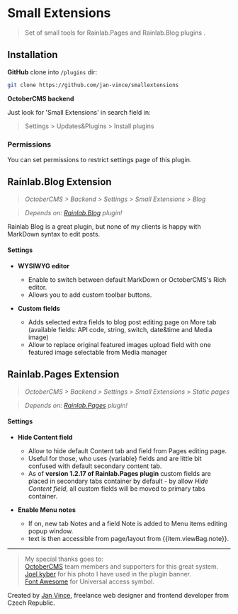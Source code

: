 # Small Extensions
> Set of small tools for Rainlab.Pages and Rainlab.Blog plugins .


## Installation

**GitHub** clone into `/plugins` dir:

```sh
git clone https://github.com/jan-vince/smallextensions
```

**OctoberCMS backend**

Just look for 'Small Extensions' in search field in:
> Settings > Updates&Plugins > Install plugins

### Permissions

You can set permissions to restrict settings page of this plugin.


## Rainlab.Blog Extension

> *OctoberCMS > Backend > Settings > Small Extensions > Blog*

> *Depends on: [Rainlab.Blog](https://octobercms.com/plugin/rainlab-blog) plugin!*


Rainlab Blog is a great plugin, but none of my clients is happy with MarkDown syntax to edit posts.


#### Settings

* **WYSIWYG editor**

	* Enable to switch between default MarkDown or OctoberCMS's Rich editor.
	* Allows you to add custom toolbar buttons.

* **Custom fields**
	* Adds selected extra fields to blog post editing page on More tab (available fields: API code, string, switch, date&time and Media image)
	* Allow to replace original featured images upload field with one featured image selectable from Media manager


## Rainlab.Pages Extension

> *OctoberCMS > Backend > Settings > Small Extensions > Static pages*

> *Depends on: [Rainlab.Pages](https://octobercms.com/index.php/plugin/rainlab-pages) plugin!*


#### Settings

* **Hide Content field**

	* Allow to hide default Content tab and field from Pages editing page.
	* Useful for those, who uses {variable} fields and are little bit confused with default secondary content tab.
	* As of **version 1.2.17 of Rainlab.Pages plugin** custom fields are placed in secondary tabs container by default - by allow *Hide Content field*, all custom fields will be moved to primary tabs container.

* **Enable Menu notes**

	* If on, new tab Notes and a field Note is added to Menu items editing popup window.
	* text is then accessible from page/layout from {{item.viewBag.note}}.

----
> My special thanks goes to:    
> [OctoberCMS](http://www.octobercms.com) team members and supporters for this great system.   
> [Joel kyber](https://unsplash.com/@jtkyber1) for his photo I have used in the plugin banner.    
> [Font Awesome](http://www.fontawesome.io) for Universal access symbol.


Created by [Jan Vince](http://www.vince.cz), freelance web designer and frontend developer from Czech Republic.
